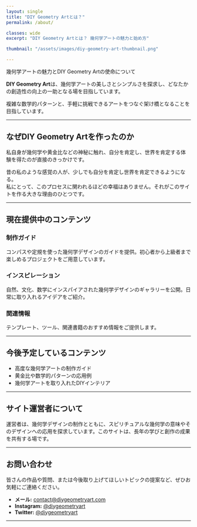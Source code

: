 ```yaml
---
layout: single
title: "DIY Geometry Artとは？"
permalink: /about/

classes: wide
excerpt: "DIY Geometry Artとは？ 幾何学アートの魅力と始め方"

thumbnail: "/assets/images/diy-geometry-art-thumbnail.png"

---
```


幾何学アートの魅力とDIY Geometry Artの使命について

**DIY Geometry Art**は、幾何学アートの美しさとシンプルさを探求し、どなたかの創造性の向上の一助となる場を目指しています。  

複雑な数学的パターンと、手軽に挑戦できるアートをつなぐ架け橋となることを目指しています。  

---

## なぜDIY Geometry Artを作ったのか
私自身が幾何学や黄金比などの神秘に触れ、自分を肯定し、世界を肯定する体験を得たのが直接のきっかけです。  

昔の私のような感覚の人が、少しでも自分を肯定し世界を肯定できるようになる。  
私にとって、このプロセスに関われるほどの幸福はありません。それがこのサイトを作る大きな理由のひとつです。

---

## 現在提供中のコンテンツ
### 制作ガイド
コンパスや定規を使った幾何学デザインのガイドを提供。初心者から上級者まで楽しめるプロジェクトをご用意しています。

### インスピレーション
自然、文化、数学にインスパイアされた幾何学デザインのギャラリーを公開。日常に取り入れるアイデアをご紹介。

### 関連情報
テンプレート、ツール、関連書籍のおすすめ情報をご提供します。

---

## 今後予定しているコンテンツ
- 高度な幾何学アートの制作ガイド
- 黄金比や数学的パターンの応用例
- 幾何学アートを取り入れたDIYインテリア

---

## サイト運営者について

運営者は、幾何学デザインの制作とともに、スピリチュアルな幾何学の意味やそのデザインへの応用を探求しています。このサイトは、長年の学びと創作の成果を共有する場です。

---

## お問い合わせ

皆さんの作品や質問、または今後取り上げてほしいトピックの提案など、ぜひお気軽にご連絡ください。

- **メール:** contact@diygeometryart.com
- **Instagram:** [@diygeometryart](https://www.instagram.com/diygeometryart)
- **Twitter:** [@diygeometryart](https://twitter.com/diygeometryart)

---